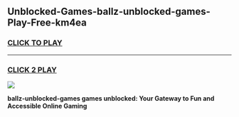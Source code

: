 
## Unblocked-Games-ballz-unblocked-games-Play-Free-km4ea
<h3>
<a href="https://premium76.site?title=ballz-unblocked-games&ref=23A">CLICK TO PLAY</a></h3>
<hr>

<h3>
<a href="https://premium76.site?title=ballz-unblocked-games&ref=23A">CLICK 2 PLAY</a>
  
</h3>

<a href="https://premium76.site?title=ballz-unblocked-games&ref=23A"><img src="https://clearcache.store/games.png"></a>


**ballz-unblocked-games games unblocked: Your Gateway to Fun and Accessible Online Gaming**
